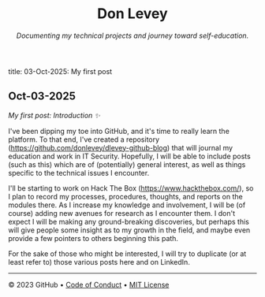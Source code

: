 <header>

<!--
  <<< Author notes: Initial post >>>
  Part of basic setup, using the tutorial templates
-->

# Don Levey

_Documenting my technical projects and journey toward self-education._

</header>

<!--
  <<< Author notes: Step 3 >>>
  Text of first post - on LinkedIn first, and copied here
-->

title: 03-Oct-2025: My first post

## Oct-03-2025

_My first post: Introduction :sparkles:_

I've been dipping my toe into GitHub, and it's time to really learn the platform. To that end, I've created a repository (https://github.com/donlevey/dlevey-github-blog) that will journal my education and work in IT Security. Hopefully, I will be able to include posts (such as this) which are of (potentially) general interest, as well as things specific to the technical issues I encounter.

I'll be starting to work on Hack The Box (https://www.hackthebox.com/), so I plan to record my processes, procedures, thoughts, and reports on the modules there. As I increase my knowledge and involvement, I will be (of course) adding new avenues for research as I encounter them. I don't expect I will be making any ground-breaking discoveries, but perhaps this will give people some insight as to my growth in the field, and maybe even provide a few pointers to others beginning this path.

For the sake of those who might be interested, I will try to duplicate (or at least refer to) those various posts here and on LinkedIn.

<footer>

<!--
  <<< Author notes: Footer >>>
  I need to make sure to add varied, regular content.
-->

---

&copy; 2023 GitHub &bull; [Code of Conduct](https://www.contributor-covenant.org/version/2/1/code_of_conduct/code_of_conduct.md) &bull; [MIT License](https://gh.io/mit)

</footer>

